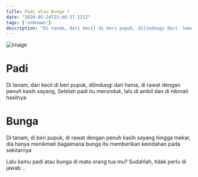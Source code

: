 ```yaml
---
title: Padi atau Bunga ?
date: "2020-05-24T23:46:37.121Z"
tags: ['unknown']
description: "Di tanam, dari kecil di beri pupuk, dilindungi dari  hama, di rawat dengan penuh kasih sayang,Setelah padi itu sudah merunduk, lalu di ambil dan di nikmati hasilnya"
---
```


![image](https://images.pexels.com/photos/1133957/pexels-photo-1133957.jpeg?auto=compress&cs=tinysrgb&dpr=2&h=750&w=1260) 

# Padi

Di tanam, dari kecil di beri pupuk, dilindungi dari  hama, di rawat dengan penuh kasih sayang, 
Setelah padi itu  merunduk, lalu di ambil dan di nikmati hasilnya

# Bunga
Di tanam, di beri pupuk,  di rawat dengan penuh kasih sayang hingga mekar, dia hanya menikmati bagaimana bunga itu memberikan keindahan pada sekitarnya

Lalu kamu padi atau bunga di mata orang tua mu?
Sudahlah, tidak perlu di jawab ..

